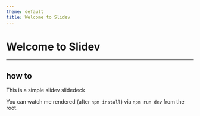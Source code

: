 ```yaml
---
theme: default
title: Welcome to Slidev
---
```


# Welcome to Slidev

---

## how to

This is a simple slidev slidedeck

You can watch me rendered (after `npm install`) via `npm run dev` from the root.

